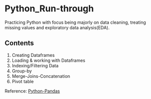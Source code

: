 # Python_Run-through
Practicing Python with focus being majorly on data cleaning, treating missing values and exploratory data analysis(EDA).

## Contents
1. Creating Dataframes
2. Loading & working with Dataframes
3. Indexing/Filtering Data
4. Group-by
5. Merge-Joins-Concatenation
6. Pivot table



Reference: [Python-Pandas](http://pandas.pydata.org/pandas-docs/stable/)
